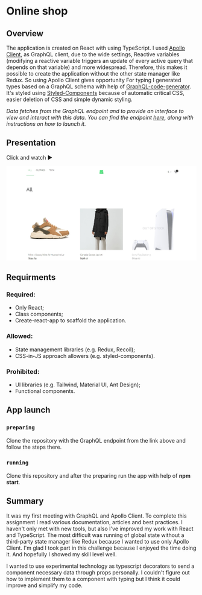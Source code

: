 # Online shop

## Overview

The application is created on React with using TypeScript. I used [Apollo Client](https://github.com/apollographql/apollo-client), as GraphQL client, due to the wide settings, Reactive variables (modifying a reactive variable triggers an update of every active query that depends on that variable) and more widespread. Therefore, this makes it possible to create the application without the other state manager like Redux. So using Apollo Client gives opportunity For typing I generated types based on a GraphQL schema with help of [GraphQL-code-generator](https://github.com/dotansimha/graphql-code-generator).
It's styled using [Styled-Components](https://github.com/styled-components/styled-components) because of automatic critical CSS, easier deletion of CSS and simple dynamic styling.

_Data fetches from the GraphQL endpoint and to provide an interface to view and interact with this data. You can find the endpoint [here](https://github.com/scandiweb/junior-react-endpoint), along with instructions on how to launch it._

## Presentation

Click and watch ▶️

[![Online shop presentation](video-preview.jpg)](https://youtu.be/jeZjcEePn70)

## Requirments

### Required:

- Only React;
- Class components;
- Create-react-app to scaffold the application.

### Allowed:

- State management libraries (e.g. Redux, Recoil);
- CSS-in-JS approach allowers (e.g. styled-components).

### Prohibited:

- UI libraries (e.g. Tailwind, Material UI, Ant Design);
- Functional components.

## App launch

### `preparing`

Clone the repository with the GraphQL endpoint from the link above and follow the steps there.

### `running`

Clone this repository and after the preparing run the app with help of **npm start**.

## Summary

It was my first meeting with GraphQL and Apollo Client. To complete this assignment I read various documentation, articles and best practiсes. I haven't only met with new tools, but also I've improved my work with React and TypeScript. The most difficult was running of global state without a third-party state manager like Redux because I wanted to use only Apollo Client.
I'm glad I took part in this challenge because I enjoyed the time doing it. And hopefully I showed my skill level well.

I wanted to use experimental technology as typescript decorators to send a component necessary data through props personally. I couldn't figure out how to implement them to a component with typing but I think it could improve and simplify my code.
